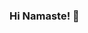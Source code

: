 ### Hi Namaste! 🙏

<!--
**simpleanilcha/simpleanilcha** is a ✨ _special_ ✨ repository because its `README.md` (this file) appears on your GitHub profile.

I am Frontend Web Developer.

- 🔭 I’m currently working on ... some cool projects.
- 🌱 I’m currently learning ... JavaScript, Vue.js.
- 👯 I’m looking to collaborate on ... side projects.
- 📫 How to reach me: ... simpleanilcha@gmail.com
-->
